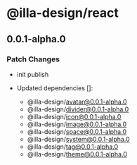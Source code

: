 # @illa-design/react

## 0.0.1-alpha.0

### Patch Changes

- init publish

- Updated dependencies []:
  - @illa-design/avatar@0.0.1-alpha.0
  - @illa-design/divider@0.0.1-alpha.0
  - @illa-design/icon@0.0.1-alpha.0
  - @illa-design/image@0.0.1-alpha.0
  - @illa-design/space@0.0.1-alpha.0
  - @illa-design/system@0.0.1-alpha.0
  - @illa-design/tag@0.0.1-alpha.0
  - @illa-design/theme@0.0.1-alpha.0
